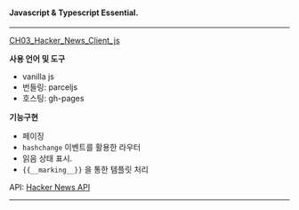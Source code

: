 #### Javascript & Typescript Essential.

---

[CH03_Hacker_News_Client_js](https://jeongmyeonghyeon.github.io/Hacker-News-made-with-javascript)

**사용 언어 및 도구**

- vanilla js
- 번들링: parceljs
- 호스팅: gh-pages

**기능구현**

- 페이징
- `hashchange` 이벤트를 활용한 라우터
- 읽음 상태 표시.
- `{{__marking__}}` 을 통한 템플릿 처리

API: [Hacker News API](https://github.com/HackerNews/API)

---
